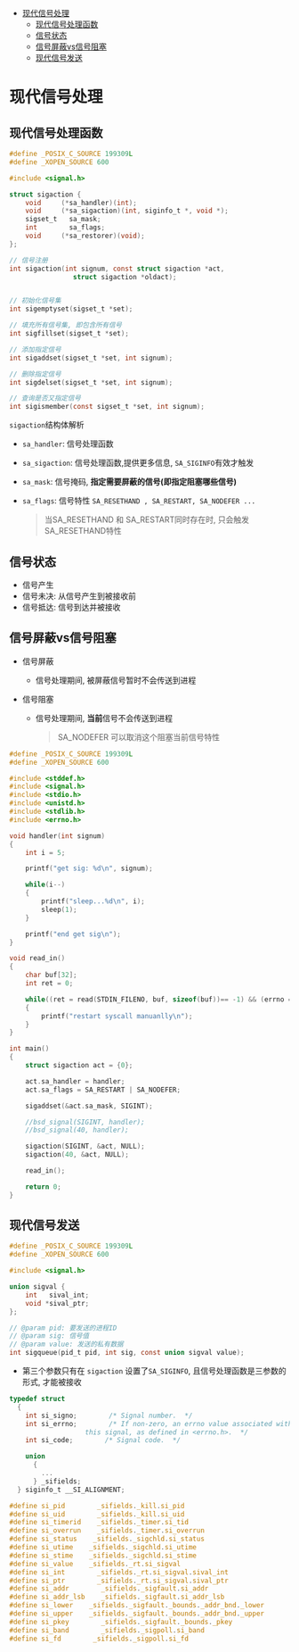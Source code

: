 - [现代信号处理](#现代信号处理)
  - [现代信号处理函数](#现代信号处理函数)
  - [信号状态](#信号状态)
  - [信号屏蔽vs信号阻塞](#信号屏蔽vs信号阻塞)
  - [现代信号发送](#现代信号发送)

# 现代信号处理

## 现代信号处理函数

```C
#define _POSIX_C_SOURCE 199309L
#define _XOPEN_SOURCE 600

#include <signal.h>

struct sigaction {
    void     (*sa_handler)(int);
    void     (*sa_sigaction)(int, siginfo_t *, void *);
    sigset_t   sa_mask;
    int        sa_flags;
    void     (*sa_restorer)(void);
};

// 信号注册
int sigaction(int signum, const struct sigaction *act,
                struct sigaction *oldact);


// 初始化信号集
int sigemptyset(sigset_t *set);

// 填充所有信号集, 即包含所有信号
int sigfillset(sigset_t *set);

// 添加指定信号
int sigaddset(sigset_t *set, int signum);

// 删除指定信号
int sigdelset(sigset_t *set, int signum);

// 查询是否又指定信号
int sigismember(const sigset_t *set, int signum);
```

```sigaction```结构体解析

* ```sa_handler```: 信号处理函数

* ```sa_sigaction```: 信号处理函数,提供更多信息, ```SA_SIGINFO```有效才触发

* ```sa_mask```: 信号掩码, **指定需要屏蔽的信号(即指定阻塞哪些信号)**

* ```sa_flags```: 信号特性 ```SA_RESETHAND , SA_RESTART, SA_NODEFER ...```
  
  > 当SA_RESETHAND 和 SA_RESTART同时存在时, 只会触发SA_RESETHAND特性

## 信号状态

* 信号产生
* 信号未决: 从信号产生到被接收前
* 信号抵达: 信号到达并被接收

## 信号屏蔽vs信号阻塞

* 信号屏蔽
  
  * 信号处理期间, 被屏蔽信号暂时不会传送到进程

* 信号阻塞
  
  * 信号处理期间, **当前**信号不会传送到进程
    
    > SA_NODEFER 可以取消这个阻塞当前信号特性

```C
#define _POSIX_C_SOURCE 199309L
#define _XOPEN_SOURCE 600

#include <stddef.h>
#include <signal.h>
#include <stdio.h>
#include <unistd.h>
#include <stdlib.h>
#include <errno.h>

void handler(int signum)
{
    int i = 5;

    printf("get sig: %d\n", signum);

    while(i--) 
    {
        printf("sleep...%d\n", i);
        sleep(1);
    }

    printf("end get sig\n");
}

void read_in()
{
    char buf[32];
    int ret = 0;

    while((ret = read(STDIN_FILENO, buf, sizeof(buf))== -1) && (errno == EINTR))
    {
        printf("restart syscall manuanlly\n");
    }
}

int main()
{
    struct sigaction act = {0};

    act.sa_handler = handler;
    act.sa_flags = SA_RESTART | SA_NODEFER;

    sigaddset(&act.sa_mask, SIGINT);

    //bsd_signal(SIGINT, handler);
    //bsd_signal(40, handler);

    sigaction(SIGINT, &act, NULL);
    sigaction(40, &act, NULL);

    read_in();

    return 0;
}
```

## 现代信号发送

```C
#define _POSIX_C_SOURCE 199309L
#define _XOPEN_SOURCE 600

#include <signal.h>

union sigval {
    int   sival_int;
    void *sival_ptr;
};

// @param pid: 要发送的进程ID
// @param sig: 信号值
// @param value: 发送的私有数据
int sigqueue(pid_t pid, int sig, const union sigval value);
```

* 第三个参数只有在 ```sigaction``` 设置了```SA_SIGINFO```, 且信号处理函数是三参数的形式, 才能被接收

```C
typedef struct
  {
    int si_signo;        /* Signal number.  */
    int si_errno;        /* If non-zero, an errno value associated with
                   this signal, as defined in <errno.h>.  */
    int si_code;        /* Signal code.  */

    union
      {
        ...
      } _sifields;
  } siginfo_t __SI_ALIGNMENT;

#define si_pid        _sifields._kill.si_pid
#define si_uid        _sifields._kill.si_uid
#define si_timerid    _sifields._timer.si_tid
#define si_overrun    _sifields._timer.si_overrun
#define si_status    _sifields._sigchld.si_status
#define si_utime    _sifields._sigchld.si_utime
#define si_stime    _sifields._sigchld.si_stime
#define si_value    _sifields._rt.si_sigval
#define si_int        _sifields._rt.si_sigval.sival_int
#define si_ptr        _sifields._rt.si_sigval.sival_ptr
#define si_addr        _sifields._sigfault.si_addr
#define si_addr_lsb    _sifields._sigfault.si_addr_lsb
#define si_lower    _sifields._sigfault._bounds._addr_bnd._lower
#define si_upper    _sifields._sigfault._bounds._addr_bnd._upper
#define si_pkey        _sifields._sigfault._bounds._pkey
#define si_band        _sifields._sigpoll.si_band
#define si_fd        _sifields._sigpoll.si_fd
```
